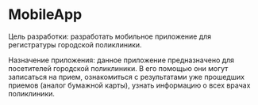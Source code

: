 # MobileApp
Цель разработки: разработать мобильное приложение для регистратуры городской поликлиники.  

Назначение приложения: данное приложение предназначено для посетителей городской поликлиники. В его помощью они могут записаться на прием, ознакомиться с результатами уже прошедших приемов (аналог бумажной карты), узнать информацию о всех врачах поликлиники. 
